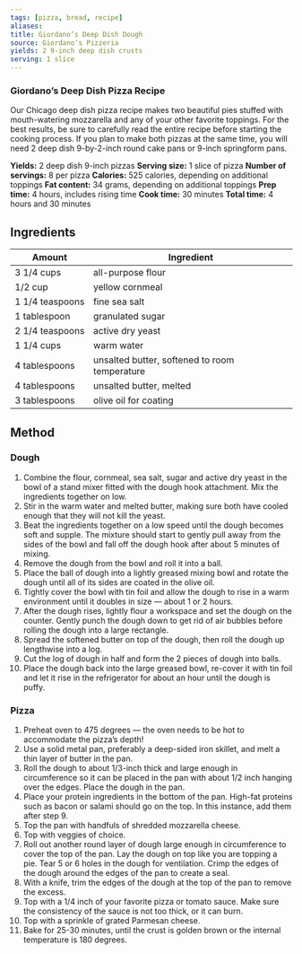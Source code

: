 ```yaml
---
tags: [pizza, bread, recipe]
aliases: 
title: Giordano’s Deep Dish Dough
source: Giordano's Pizzeria
yields: 2 9-inch deep dish crusts
serving: 1 slice
---
```

### Giordano’s Deep Dish Pizza Recipe

Our Chicago deep dish pizza recipe makes two beautiful pies stuffed with mouth-watering mozzarella and any of your other favorite toppings. For the best results, be sure to carefully read the entire recipe before starting the cooking process. If you plan to make both pizzas at the same time, you will need 2 deep dish 9-by-2-inch round cake pans or 9-inch springform pans.

**Yields:** 2 deep dish 9-inch pizzas
**Serving size:** 1 slice of pizza
**Number of servings:** 8 per pizza
**Calories:** 525 calories, depending on additional toppings
**Fat content:** 34 grams, depending on additional toppings
**Prep time:** 4 hours, includes rising time
**Cook time:** 30 minutes
**Total time:** 4 hours and 30 minutes

## Ingredients
Amount | Ingredient
---|---
3 1/4 cups | all-purpose flour
1/2 cup | yellow cornmeal
1 1/4 teaspoons | fine sea salt
1 tablespoon | granulated sugar
2 1/4 teaspoons | active dry yeast
1 1/4 cups | warm water
4 tablespoons | unsalted butter, softened to room temperature
4 tablespoons | unsalted butter, melted
3 tablespoons | olive oil for coating

## Method

### Dough
1.  Combine the flour, cornmeal, sea salt, sugar and active dry yeast in the bowl of a stand mixer fitted with the dough hook attachment. Mix the ingredients together on low.
2.  Stir in the warm water and melted butter, making sure both have cooled enough that they will not kill the yeast.
3.  Beat the ingredients together on a low speed until the dough becomes soft and supple. The mixture should start to gently pull away from the sides of the bowl and fall off the dough hook after about 5 minutes of mixing.
4.  Remove the dough from the bowl and roll it into a ball.
5.  Place the ball of dough into a lightly greased mixing bowl and rotate the dough until all of its sides are coated in the olive oil.
6.  Tightly cover the bowl with tin foil and allow the dough to rise in a warm environment until it doubles in size — about 1 or 2 hours.
7.  After the dough rises, lightly flour a workspace and set the dough on the counter. Gently punch the dough down to get rid of air bubbles before rolling the dough into a large rectangle.
8.  Spread the softened butter on top of the dough, then roll the dough up lengthwise into a log.
9.  Cut the log of dough in half and form the 2 pieces of dough into balls.
10.  Place the dough back into the large greased bowl, re-cover it with tin foil and let it rise in the refrigerator for about an hour until the dough is puffy.

### Pizza
1.  Preheat oven to 475 degrees — the oven needs to be hot to accommodate the pizza’s depth!
2.  Use a solid metal pan, preferably a deep-sided iron skillet, and melt a thin layer of butter in the pan.
3.  Roll the dough to about 1/3-inch thick and large enough in circumference so it can be placed in the pan with about 1/2 inch hanging over the edges. Place the dough in the pan.
4.  Place your protein ingredients in the bottom of the pan. High-fat proteins such as bacon or salami should go on the top. In this instance, add them after step 9.
5.  Top the pan with handfuls of shredded mozzarella cheese.
6.  Top with veggies of choice.
7.  Roll out another round layer of dough large enough in circumference to cover the top of the pan. Lay the dough on top like you are topping a pie. Tear 5 or 6 holes in the dough for ventilation. Crimp the edges of the dough around the edges of the pan to create a seal.
8.  With a knife, trim the edges of the dough at the top of the pan to remove the excess.
9.  Top with a 1/4 inch of your favorite pizza or tomato sauce. Make sure the consistency of the sauce is not too thick, or it can burn.
10.  Top with a sprinkle of grated Parmesan cheese.
11.  Bake for 25-30 minutes, until the crust is golden brown or the internal temperature is 180 degrees.